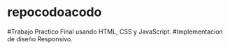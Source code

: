 # repocodoacodo
#Trabajo Practico Final usando HTML, CSS y JavaScript.
#Implementacion de diseño Responsivo.
